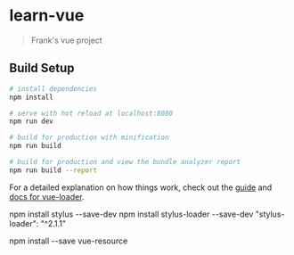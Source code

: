 # learn-vue

> Frank's vue project

## Build Setup

``` bash
# install dependencies
npm install

# serve with hot reload at localhost:8080
npm run dev

# build for production with minification
npm run build

# build for production and view the bundle analyzer report
npm run build --report
```

For a detailed explanation on how things work, check out the [guide](http://vuejs-templates.github.io/webpack/) and [docs for vue-loader](http://vuejs.github.io/vue-loader).


npm install stylus  --save-dev 
npm install stylus-loader  --save-dev
"stylus-loader": "^2.1.1"

npm install --save vue-resource
